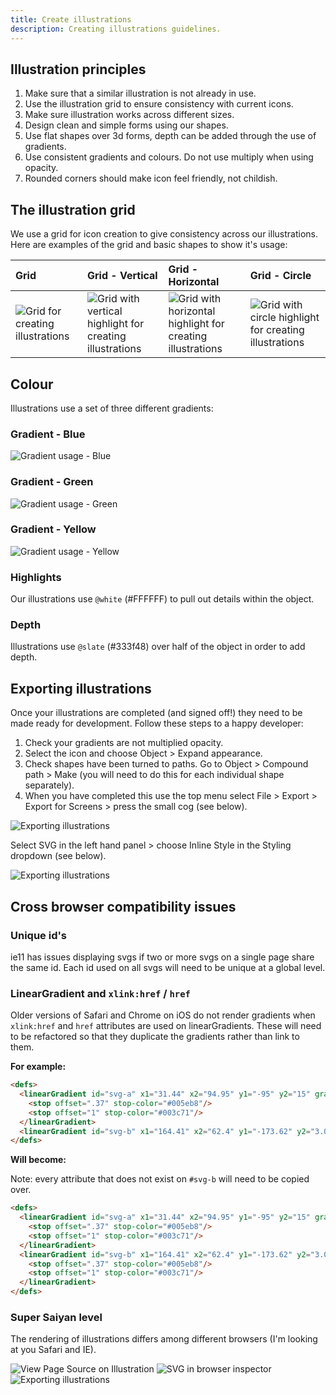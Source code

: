 ```yaml
---
title: Create illustrations
description: Creating illustrations guidelines.
---
```


## Illustration principles

1. Make sure that a similar illustration is not already in use.
2. Use the illustration grid to ensure consistency with current icons.
3. Make sure illustration works across different sizes.
4. Design clean and simple forms using our shapes.
5. Use flat shapes over 3d forms, depth can be added through the use of gradients.
6. Use consistent gradients and colours. Do not use multiply when using opacity.
7. Rounded corners should make icon feel friendly, not childish.

## The illustration grid

We use a grid for icon creation to give consistency across our illustrations. Here are examples of the grid and basic shapes to show it's usage:

| Grid | Grid - Vertical | Grid - Horizontal | Grid - Circle |
| :--- | :--- | :--- | :--- |
| ![Grid for creating illustrations](https://user-images.githubusercontent.com/43471890/62045505-66bcc400-b1fd-11e9-949e-572e2dc40bf8.jpg) | ![Grid with vertical highlight for creating illustrations](https://user-images.githubusercontent.com/43471890/62050044-6b3aaa00-b208-11e9-8adb-3df5d4c240dd.jpg) | ![Grid with horizontal highlight for creating illustrations](https://user-images.githubusercontent.com/43471890/62050140-a5a44700-b208-11e9-8bf8-555ec87242a8.jpg) | ![Grid with circle highlight for creating illustrations](https://user-images.githubusercontent.com/43471890/62050739-c91bc180-b209-11e9-8561-134bd845fb4b.jpg) |

## Colour

Illustrations use a set of three different gradients:

### Gradient - Blue

![Gradient usage - Blue](https://user-images.githubusercontent.com/43471890/62051024-624ad800-b20a-11e9-846e-7bb4902e5e82.jpg)

### Gradient - Green

![Gradient usage - Green](https://user-images.githubusercontent.com/43471890/62051025-624ad800-b20a-11e9-99f3-4044fd8d3e8f.jpg)

### Gradient - Yellow

![Gradient usage - Yellow](https://user-images.githubusercontent.com/43471890/62051026-624ad800-b20a-11e9-9ee4-b3d9ca9da6bd.jpg)

### Highlights

Our illustrations use `@white` (#FFFFFF) to pull out details within the object.

### Depth

Illustrations use `@slate` (#333f48) over half of the object in order to add depth.

## Exporting illustrations

Once your illustrations are completed (and signed off!) they need to be made ready for development. Follow these steps to a happy developer:

1. Check your gradients are not multiplied opacity.
2. Select the icon and choose Object &gt; Expand appearance.
3. Check shapes have been turned to paths. Go to Object &gt; Compound path &gt; Make (you will need to do this for each individual shape separately).
4. When you have completed this use the top menu select File &gt; Export &gt; Export for Screens &gt; press the small cog (see below).

![Exporting illustrations](https://user-images.githubusercontent.com/43471890/62051136-a2aa5600-b20a-11e9-814b-a1a8f418dfd0.jpg)

Select SVG in the left hand panel &gt; choose Inline Style in the Styling dropdown (see below).

![Exporting illustrations](https://user-images.githubusercontent.com/43471890/62051134-a211bf80-b20a-11e9-8787-f72f2d4579c3.jpg)

## Cross browser compatibility issues

### Unique id's

ie11 has issues displaying svgs if two or more svgs on a single page share the same id. Each id used on all svgs will need to be unique at a global level.

### LinearGradient and  `xlink:href` / `href`

Older versions of Safari and Chrome on iOS do not render gradients when `xlink:href` and `href` attributes are used on linearGradients. These will need to be refactored so that they duplicate the gradients rather than link to them.

**For example:**

```html
<defs>
  <linearGradient id="svg-a" x1="31.44" x2="94.95" y1="-95" y2="15" gradientTransform="translate(0 120)" gradientUnits="userSpaceOnUse">
    <stop offset=".37" stop-color="#005eb8"/>
    <stop offset="1" stop-color="#003c71"/>
  </linearGradient>
  <linearGradient id="svg-b" x1="164.41" x2="62.4" y1="-173.62" y2="3.08" xlink:href="#svg-a"/>
</defs>
```

**Will become:**

Note: every attribute that does not exist on `#svg-b` will need to be copied over.

```html
<defs>
  <linearGradient id="svg-a" x1="31.44" x2="94.95" y1="-95" y2="15" gradientTransform="translate(0 120)" gradientUnits="userSpaceOnUse">
    <stop offset=".37" stop-color="#005eb8"/>
    <stop offset="1" stop-color="#003c71"/>
  </linearGradient>
  <linearGradient id="svg-b" x1="164.41" x2="62.4" y1="-173.62" y2="3.08" gradientTransform="translate(0 120)" gradientUnits="userSpaceOnUse">
    <stop offset=".37" stop-color="#005eb8"/>
    <stop offset="1" stop-color="#003c71"/>
  </linearGradient>
</defs>
```

### Super Saiyan level

The rendering of illustrations differs among different browsers (I'm looking at you Safari and IE).

![View Page Source on Illustration](https://user-images.githubusercontent.com/43471890/62051137-a2aa5600-b20a-11e9-988f-a6787298f7ef.jpg) ![SVG in browser inspector](https://user-images.githubusercontent.com/43471890/62051139-a342ec80-b20a-11e9-87c1-c0acaa24ce09.jpg) ![Exporting illustrations](https://user-images.githubusercontent.com/43471890/62051138-a2aa5600-b20a-11e9-8d10-1dddeb451164.jpg)
